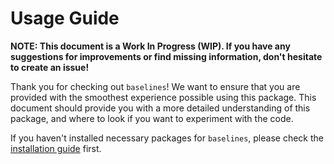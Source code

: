 # Usage Guide

**NOTE: This document is a Work In Progress (WIP). If you have any suggestions for improvements or find missing information, don't hesitate to create an issue!**

Thank you for checking out `baselines`! We want to ensure that you are provided with the smoothest experience possible using this package. This document should provide you with a more detailed understanding of this package, and where to look if you want to experiment with the code.

If you haven't installed necessary packages for `baselines`, please check the [installation guide](INSTALLATION.md) first.
